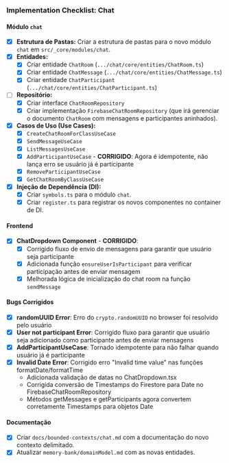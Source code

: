 ### Implementation Checklist: Chat

#### Módulo `chat`
- [x] **Estrutura de Pastas:** Criar a estrutura de pastas para o novo módulo `chat` em `src/_core/modules/chat`.
- [x] **Entidades:**
    - [x] Criar entidade `ChatRoom` (`.../chat/core/entities/ChatRoom.ts`)
    - [x] Criar entidade `ChatMessage` (`.../chat/core/entities/ChatMessage.ts`)
    - [x] Criar entidade `ChatParticipant` (`.../chat/core/entities/ChatParticipant.ts`)
- [ ] **Repositório:**
    - [x] Criar interface `ChatRoomRepository`
    - [x] Criar implementação `FirebaseChatRoomRepository` (que irá gerenciar o documento `ChatRoom` com mensagens e participantes aninhados).
- [x] **Casos de Uso (Use Cases):**
    - [x] `CreateChatRoomForClassUseCase`
    - [x] `SendMessageUseCase`
    - [x] `ListMessagesUseCase`
    - [x] `AddParticipantUseCase` - **CORRIGIDO**: Agora é idempotente, não lança erro se usuário já é participante
    - [x] `RemoveParticipantUseCase`
    - [x] `GetChatRoomByClassUseCase`
- [x] **Injeção de Dependência (DI):**
    - [x] Criar `symbols.ts` para o módulo `chat`.
    - [x] Criar `register.ts` para registrar os novos componentes no container de DI.

#### Frontend
- [x] **ChatDropdown Component** - **CORRIGIDO**: 
    - [x] Corrigido fluxo de envio de mensagens para garantir que usuário seja participante
    - [x] Adicionada função `ensureUserIsParticipant` para verificar participação antes de enviar mensagem
    - [x] Melhorada lógica de inicialização do chat room na função `sendMessage`

#### Bugs Corrigidos
- [x] **randomUUID Error**: Erro do `crypto.randomUUID` no browser foi resolvido pelo usuário
- [x] **User not participant Error**: Corrigido fluxo para garantir que usuário seja adicionado como participante antes de enviar mensagens
- [x] **AddParticipantUseCase**: Tornado idempotente para não falhar quando usuário já é participante
- [x] **Invalid Date Error**: Corrigido erro "Invalid time value" nas funções formatDate/formatTime
  - Adicionada validação de datas no ChatDropdown.tsx
  - Corrigida conversão de Timestamps do Firestore para Date no FirebaseChatRoomRepository
  - Métodos getMessages e getParticipants agora convertem corretamente Timestamps para objetos Date

#### Documentação
- [x] Criar `docs/bounded-contexts/chat.md` com a documentação do novo contexto delimitado.
- [x] Atualizar `memory-bank/domainModel.md` com as novas entidades.
